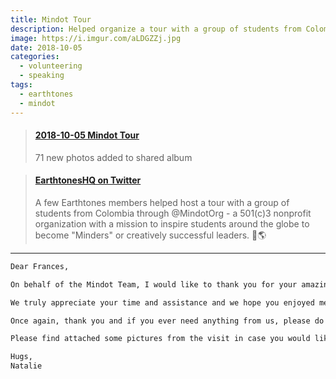 ```yaml
---
title: Mindot Tour
description: Helped organize a tour with a group of students from Colombia through MindotOrg - a 501(c)3 nonprofit organization with a mission to inspire students around the globe to become "Minders" or creatively successful leaders. 🌎
image: https://i.imgur.com/aLDGZZj.jpg
date: 2018-10-05
categories:
  - volunteering
  - speaking
tags:
  - earthtones
  - mindot
---
```


<blockquote class="embedly-card" data-card-controls="0"><h4><a href="https://photos.app.goo.gl/cKy6yb4WKbBRQmKw6">2018-10-05 Mindot Tour</a></h4><p>71 new photos added to shared album</p></blockquote>
<script async src="//cdn.embedly.com/widgets/platform.js" charset="UTF-8"></script>

<blockquote class="embedly-card" data-card-controls="0"><h4><a href="https://twitter.com/earthtonesHQ/status/1049796749185953797">EarthtonesHQ on Twitter</a></h4><p>A few Earthtones members helped host a tour with a group of students from Colombia through @MindotOrg - a 501(c)3 nonprofit organization with a mission to inspire students around the globe to become "Minders" or creatively successful leaders. 🎉🌎</p></blockquote>
<script async src="//cdn.embedly.com/widgets/platform.js" charset="UTF-8"></script>

---

```txt
Dear Frances,

On behalf of the Mindot Team, I would like to thank you for your amazing tour and panel for our students. The students could not stop talking about Slack. It truly was an amazing experience for them.

We truly appreciate your time and assistance and we hope you enjoyed meeting the students. To us, giving back our time and energy to impacting students and disrupt education is our number one priority.

Once again, thank you and if you ever need anything from us, please do not hesitate to reach out to us. We would be delighted to help you!

Please find attached some pictures from the visit in case you would like them for any internal newsletter and / or usage for your LinkedIn Profile highlighting your give back!

Hugs,
Natalie
```
